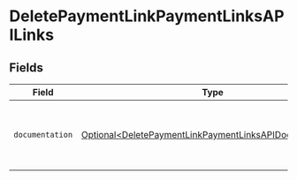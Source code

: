 # DeletePaymentLinkPaymentLinksAPILinks


## Fields

| Field                                                                                                                            | Type                                                                                                                             | Required                                                                                                                         | Description                                                                                                                      |
| -------------------------------------------------------------------------------------------------------------------------------- | -------------------------------------------------------------------------------------------------------------------------------- | -------------------------------------------------------------------------------------------------------------------------------- | -------------------------------------------------------------------------------------------------------------------------------- |
| `documentation`                                                                                                                  | [Optional\<DeletePaymentLinkPaymentLinksAPIDocumentation>](../../models/errors/DeletePaymentLinkPaymentLinksAPIDocumentation.md) | :heavy_minus_sign:                                                                                                               | The URL to the generic Mollie API error handling guide.                                                                          |